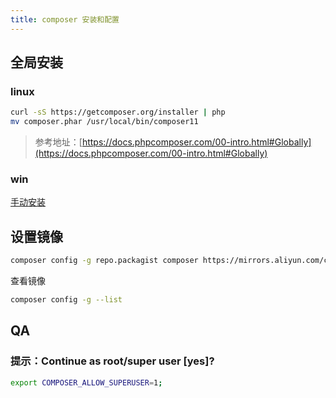 ```yaml
---
title: composer 安装和配置
---
```


## 全局安装

### linux

```bash
curl -sS https://getcomposer.org/installer | php
mv composer.phar /usr/local/bin/composer11
```

> 参考地址：[https://docs.phpcomposer.com/00-intro.html#Globally](https://docs.phpcomposer.com/00-intro.html#Globally)

### win

[手动安装](https://docs.phpcomposer.com/00-intro.html#Using-the-Installer)

## 设置镜像

```bash
composer config -g repo.packagist composer https://mirrors.aliyun.com/composer/
```

查看镜像

```bash
composer config -g --list
```

## QA

### 提示：Continue as root/super user [yes]?

```bash
export COMPOSER_ALLOW_SUPERUSER=1;
```